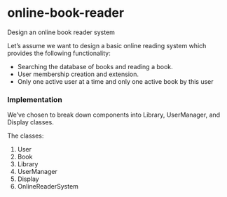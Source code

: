 # online-book-reader

Design an online book reader system 

Let’s assume we want to design a basic online reading system which provides the following functionality:

* Searching the database of books and reading a book.
* User membership creation and extension.
* Only one active user at a time and only one active book by this user


### Implementation

We’ve chosen to break down components into Library, UserManager, and Display classes.

The classes:

1. User
2. Book
3. Library
4. UserManager
5. Display
6. OnlineReaderSystem